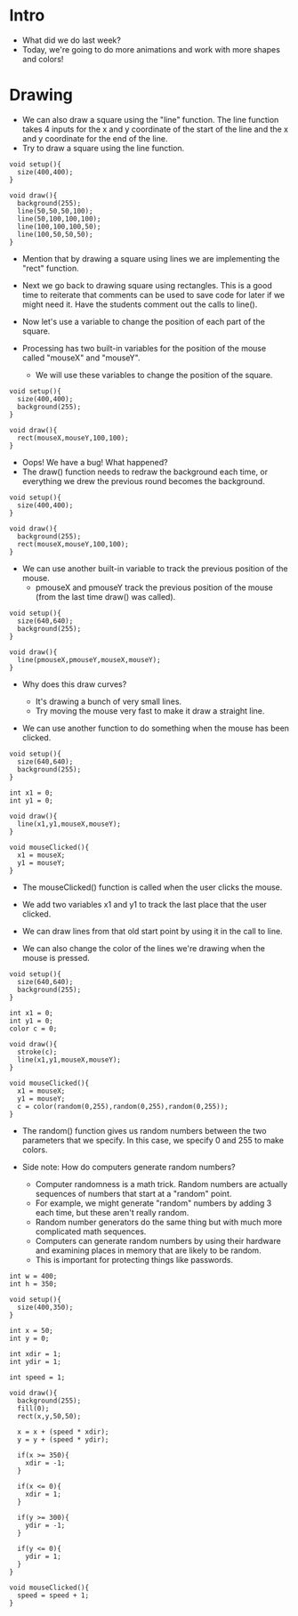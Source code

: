 Intro
======

* What did we do last week?
* Today, we're going to do more animations and work with more shapes and colors!

Drawing
========

* We can also draw a square using the "line" function.  The line function takes 4 inputs for the x and y coordinate of the 
  start of the line and the x and y coordinate for the end of the line.
* Try to draw a square using the line function.

```
void setup(){
  size(400,400);
}

void draw(){
  background(255);
  line(50,50,50,100);
  line(50,100,100,100);
  line(100,100,100,50);
  line(100,50,50,50);
}
```
* Mention that by drawing a square using lines we are implementing the "rect" function.

* Next we go back to drawing square using rectangles.  This is a good time to reiterate that
  comments can be used to save code for later if we might need it.  Have the students comment
  out the calls to line().

* Now let's use a variable to change the position of each part of the square.
* Processing has two built-in variables for the position of the mouse called "mouseX" and "mouseY".
  * We will use these variables to change the position of the square.

```
void setup(){
  size(400,400);
  background(255);
}

void draw(){
  rect(mouseX,mouseY,100,100);
}
```

* Oops!  We have a bug!  What happened?
* The draw() function needs to redraw the background each time, or everything we drew the previous round becomes the background.

```
void setup(){
  size(400,400);
}

void draw(){
  background(255);
  rect(mouseX,mouseY,100,100);
}
```

* We can use another built-in variable to track the previous position of the mouse.
  * pmouseX and pmouseY track the previous position of the mouse (from the last time draw() was called).

```
void setup(){
  size(640,640);
  background(255);
}

void draw(){
  line(pmouseX,pmouseY,mouseX,mouseY);
}
```

* Why does this draw curves?
  * It's drawing a bunch of very small lines.
  * Try moving the mouse very fast to make it draw a straight line.
  
* We can use another function to do something when the mouse has been clicked.

```
void setup(){
  size(640,640);
  background(255);
}

int x1 = 0;
int y1 = 0;

void draw(){
  line(x1,y1,mouseX,mouseY);
}

void mouseClicked(){
  x1 = mouseX;
  y1 = mouseY;
}
```

* The mouseClicked() function is called when the user clicks the mouse.
* We add two variables x1 and y1 to track the last place that the user clicked.
* We can draw lines from that old start point by using it in the call to line.

* We can also change the color of the lines we're drawing when the mouse is pressed.

```
void setup(){
  size(640,640);
  background(255);
}

int x1 = 0;
int y1 = 0;
color c = 0;

void draw(){
  stroke(c);
  line(x1,y1,mouseX,mouseY);
}

void mouseClicked(){
  x1 = mouseX;
  y1 = mouseY;
  c = color(random(0,255),random(0,255),random(0,255));
}
```

* The random() function gives us random numbers between the two parameters that we specify.  In this case, 
  we specify 0 and 255 to make colors.

* Side note: How do computers generate random numbers?
  * Computer randomness is a math trick.  Random numbers are actually sequences of numbers that start at a "random" point.
  * For example, we might generate "random" numbers by adding 3 each time, but these aren't really random.
  * Random number generators do the same thing but with much more complicated math sequences.
  * Computers can generate random numbers by using their hardware and examining places in memory that are likely to be random.
  * This is important for protecting things like passwords.
  
```
int w = 400;
int h = 350;

void setup(){
  size(400,350);
}

int x = 50;
int y = 0;

int xdir = 1;
int ydir = 1;

int speed = 1;

void draw(){
  background(255);
  fill(0);
  rect(x,y,50,50);
  
  x = x + (speed * xdir);
  y = y + (speed * ydir);
  
  if(x >= 350){
    xdir = -1; 
  }
  
  if(x <= 0){
    xdir = 1; 
  }
  
  if(y >= 300){
    ydir = -1; 
  }
  
  if(y <= 0){
    ydir = 1; 
  }
}

void mouseClicked(){
  speed = speed + 1; 
}
```
